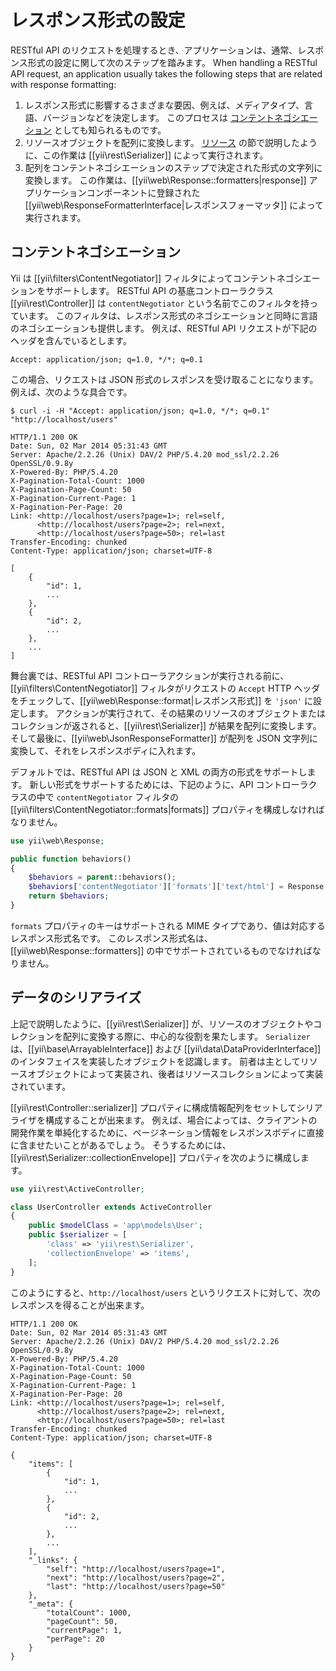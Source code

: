 レスポンス形式の設定
====================

RESTful API のリクエストを処理するとき、アプリケーションは、通常、レスポンス形式の設定に関して次のステップを踏みます。
When handling a RESTful API request, an application usually takes the following steps that are related
with response formatting:

1. レスポンス形式に影響するさまざまな要因、例えば、メディアタイプ、言語、バージョンなどを決定します。
   このプロセスは [コンテントネゴシエーション](http://en.wikipedia.org/wiki/Content_negotiation) としても知られるものです。
2. リソースオブジェクトを配列に変換します。
   [リソース](rest-resources.md) の節で説明したように、この作業は [[yii\rest\Serializer]] によって実行されます。
3. 配列をコンテントネゴシエーションのステップで決定された形式の文字列に変換します。
   この作業は、[[yii\web\Response::formatters|response]] アプリケーションコンポーネントに登録された [[yii\web\ResponseFormatterInterface|レスポンスフォーマッタ]] によって実行されます。


## コンテントネゴシエーション <span id="content-negotiation"></span>

Yii は [[yii\filters\ContentNegotiator]] フィルタによってコンテントネゴシエーションをサポートします。
RESTful API の基底コントローラクラス [[yii\rest\Controller]] は `contentNegotiator` という名前でこのフィルタを持っています。
このフィルタは、レスポンス形式のネゴシエーションと同時に言語のネゴシエーションも提供します。
例えば、RESTful API リクエストが下記のヘッダを含んでいるとします。

```
Accept: application/json; q=1.0, */*; q=0.1
```

この場合、リクエストは JSON 形式のレスポンスを受け取ることになります。例えば、次のような具合です。

```
$ curl -i -H "Accept: application/json; q=1.0, */*; q=0.1" "http://localhost/users"

HTTP/1.1 200 OK
Date: Sun, 02 Mar 2014 05:31:43 GMT
Server: Apache/2.2.26 (Unix) DAV/2 PHP/5.4.20 mod_ssl/2.2.26 OpenSSL/0.9.8y
X-Powered-By: PHP/5.4.20
X-Pagination-Total-Count: 1000
X-Pagination-Page-Count: 50
X-Pagination-Current-Page: 1
X-Pagination-Per-Page: 20
Link: <http://localhost/users?page=1>; rel=self,
      <http://localhost/users?page=2>; rel=next,
      <http://localhost/users?page=50>; rel=last
Transfer-Encoding: chunked
Content-Type: application/json; charset=UTF-8

[
    {
        "id": 1,
        ...
    },
    {
        "id": 2,
        ...
    },
    ...
]
```

舞台裏では、RESTful API コントローラアクションが実行される前に、[[yii\filters\ContentNegotiator]] フィルタがリクエストの `Accept` HTTP ヘッダをチェックして、[[yii\web\Response::format|レスポンス形式]] を `'json'` に設定します。
アクションが実行されて、その結果のリソースのオブジェクトまたはコレクションが返されると、[[yii\rest\Serializer]] が結果を配列に変換します。
そして最後に、[[yii\web\JsonResponseFormatter]] が配列を JSON 文字列に変換して、それをレスポンスボディに入れます。

デフォルトでは、RESTful API は JSON と XML の両方の形式をサポートします。
新しい形式をサポートするためには、下記のように、API コントローラクラスの中で `contentNegotiator` フィルタの [[yii\filters\ContentNegotiator::formats|formats]] プロパティを構成しなければなりません。

```php
use yii\web\Response;

public function behaviors()
{
    $behaviors = parent::behaviors();
    $behaviors['contentNegotiator']['formats']['text/html'] = Response::FORMAT_HTML;
    return $behaviors;
}
```

`formats` プロパティのキーはサポートされる MIME タイプであり、値は対応するレスポンス形式名です。
このレスポンス形式名は、[[yii\web\Response::formatters]] の中でサポートされているものでなければなりません。


## データのシリアライズ <span id="data-serializing"></span>

上記で説明したように、[[yii\rest\Serializer]] が、リソースのオブジェクトやコレクションを配列に変換する際に、中心的な役割を果たします。
`Serializer` は、[[yii\base\ArrayableInterface]] および [[yii\data\DataProviderInterface]] のインタフェイスを実装したオブジェクトを認識します。
前者は主としてリソースオブジェクトによって実装され、後者はリソースコレクションによって実装されています。

[[yii\rest\Controller::serializer]] プロパティに構成情報配列をセットしてシリアライザを構成することが出来ます。
例えば、場合によっては、クライアントの開発作業を単純化するために、ページネーション情報をレスポンスボディに直接に含ませたいことがあるでしょう。
そうするためには、[[yii\rest\Serializer::collectionEnvelope]] プロパティを次のように構成します。

```php
use yii\rest\ActiveController;

class UserController extends ActiveController
{
    public $modelClass = 'app\models\User';
    public $serializer = [
        'class' => 'yii\rest\Serializer',
        'collectionEnvelope' => 'items',
    ];
}
```

このようにすると、`http://localhost/users` というリクエストに対して、次のレスポンスを得ることが出来ます。

```
HTTP/1.1 200 OK
Date: Sun, 02 Mar 2014 05:31:43 GMT
Server: Apache/2.2.26 (Unix) DAV/2 PHP/5.4.20 mod_ssl/2.2.26 OpenSSL/0.9.8y
X-Powered-By: PHP/5.4.20
X-Pagination-Total-Count: 1000
X-Pagination-Page-Count: 50
X-Pagination-Current-Page: 1
X-Pagination-Per-Page: 20
Link: <http://localhost/users?page=1>; rel=self,
      <http://localhost/users?page=2>; rel=next,
      <http://localhost/users?page=50>; rel=last
Transfer-Encoding: chunked
Content-Type: application/json; charset=UTF-8

{
    "items": [
        {
            "id": 1,
            ...
        },
        {
            "id": 2,
            ...
        },
        ...
    ],
    "_links": {
        "self": "http://localhost/users?page=1",
        "next": "http://localhost/users?page=2",
        "last": "http://localhost/users?page=50"
    },
    "_meta": {
        "totalCount": 1000,
        "pageCount": 50,
        "currentPage": 1,
        "perPage": 20
    }
}
```
